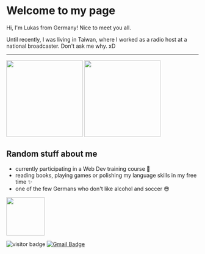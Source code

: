 # Welcome to my page

Hi, I'm Lukas from Germany! Nice to meet you all.

Until recently, I was living in Taiwan, where I worked as a radio host at a national broadcaster. Don't ask me why. xD

---
<img src="https://images1.wionews.com/images/wion/900x1600/2023/12/18/1702913723179_Untitled.jpg" width="200"> <img src="https://media.tenor.com/gexfZzl4ZRsAAAAi/maxwell-cat.gif" width="200">

## Random stuff about me
- currently participating in a Web Dev training course 🚀
- reading books, playing games or polishing my language skills in my free time ✨
- one of the few Germans who don't like alcohol and soccer 😎

<img src="https://raw.githubusercontent.com/innng/innng/master/assets/kyubey.gif" width="100">

![visitor badge](https://visitor-badge.laobi.icu/badge?page_id=example&format=true) [![Gmail Badge](https://img.shields.io/badge/-Gmail-c14438?style=flat-square&logo=Gmail&logoColor=white&link=mailto:klipp.lukas@gmail.com)](mailto:klipp.lukas@gmail.com)
